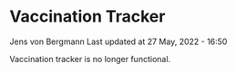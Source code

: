 Vaccination Tracker
================
Jens von Bergmann
Last updated at 27 May, 2022 - 16:50

Vaccination tracker is no longer functional.
